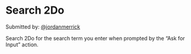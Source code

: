 # Search 2Do

Submitted by: [@jordanmerrick](https://twitter.com/jordanmerrick)

Search 2Do for the search term you enter when prompted by the “Ask for Input” action.